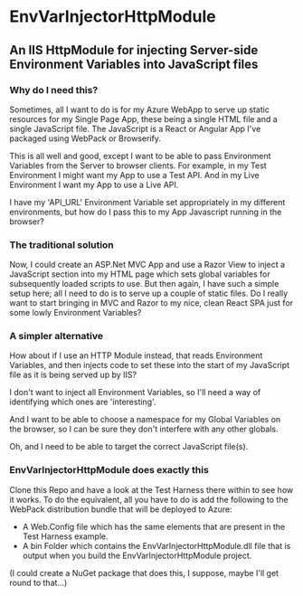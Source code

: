 # EnvVarInjectorHttpModule
## An IIS HttpModule for injecting Server-side Environment Variables into JavaScript files

### Why do I need this?

Sometimes, all I want to do is for my Azure WebApp to serve up static resources for my Single Page App, these being a single HTML file and a single JavaScript file. The JavaScript is a React or Angular App I've packaged using WebPack or Browserify.

This is all well and good, except I want to be able to pass Environment Variables from the Server to browser clients. For example, in my Test Environment I might want my App to use a Test API. And in my Live Environment I want my App to use a Live API.

I have my 'API_URL' Environment Variable set appropriately in my different environments, but how do I pass this to my App Javascript running in the browser?

### The traditional solution

Now, I could create an ASP.Net MVC App and use a Razor View to inject a JavaScript section into my HTML page which sets global variables for subsequently loaded scripts to use. But then again, I have such a simple setup here; all I need to do is to serve up a couple of static files. Do I really want to start bringing in MVC and Razor to my nice, clean React SPA just for some lowly Environment Variables?

### A simpler alternative

How about if I use an HTTP Module instead, that reads Environment Variables, and then injects code to set these into the start of my JavaScript file as it is being served up by IIS?

I don't want to inject all Environment Variables, so I'll need a way of identifying which ones are 'interesting'.

And I want to be able to choose a namespace for my Global Variables on the browser, so I can be sure they don't interfere with any other globals.

Oh, and I need to be able to target the correct JavaScript file(s).

### EnvVarInjectorHttpModule does exactly this

Clone this Repo and have a look at the Test Harness there within to see how it works. To do the equivalent, all you have to do is add the following to the WebPack distribution bundle that will be deployed to Azure:
* A Web.Config file which has the same elements that are present in the Test Harness example.
* A bin Folder which contains the EnvVarInjectorHttpModule.dll file that is output when you build the EnvVarInjectorHttpModule project.

(I could create a NuGet package that does this, I suppose, maybe I'll get round to that...)

